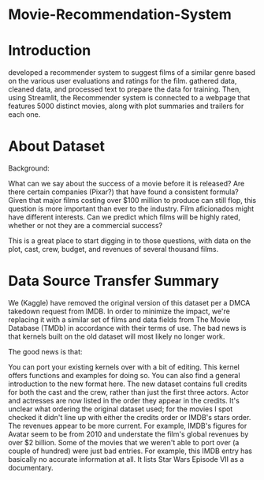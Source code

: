 # Movie-Recommendation-System
# Introduction

developed a recommender system to suggest films of a similar genre based on the various user evaluations and ratings for the film.
gathered data, cleaned data, and processed text to prepare the data for training.
Then, using Streamlit, the Recommender system is connected to a webpage that features 5000 distinct movies, along with plot summaries and trailers for each one.

# About Dataset
Background:

What can we say about the success of a movie before it is released? Are there certain companies (Pixar?) that have found a consistent formula? Given that major films costing over $100 million to produce can still flop, this question is more important than ever to the industry. Film aficionados might have different interests. Can we predict which films will be highly rated, whether or not they are a commercial success?

This is a great place to start digging in to those questions, with data on the plot, cast, crew, budget, and revenues of several thousand films.

# Data Source Transfer Summary

We (Kaggle) have removed the original version of this dataset per a DMCA takedown request from IMDB. In order to minimize the impact, we're replacing it with a similar set of films and data fields from The Movie Database (TMDb) in accordance with their terms of use. The bad news is that kernels built on the old dataset will most likely no longer work.

The good news is that:

You can port your existing kernels over with a bit of editing. This kernel offers functions and examples for doing so. You can also find a general introduction to the new format here.
The new dataset contains full credits for both the cast and the crew, rather than just the first three actors.
Actor and actresses are now listed in the order they appear in the credits. It's unclear what ordering the original dataset used; for the movies I spot checked it didn't line up with either the credits order or IMDB's stars order.
The revenues appear to be more current. For example, IMDB's figures for Avatar seem to be from 2010 and understate the film's global revenues by over $2 billion.
Some of the movies that we weren't able to port over (a couple of hundred) were just bad entries. For example, this IMDB entry has basically no accurate information at all. It lists Star Wars Episode VII as a documentary.
